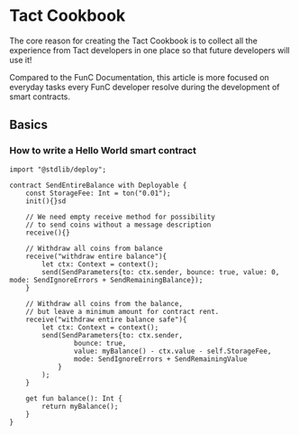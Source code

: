 # Tact Cookbook

The core reason for creating the Tact Cookbook is to collect all the experience from Tact developers in one place so that future developers will use it!

Compared to the FunC Documentation, this article is more focused on everyday tasks every FunC developer resolve during the development of smart contracts.

## Basics
### How to write a Hello World smart contract

```
import "@stdlib/deploy";

contract SendEntireBalance with Deployable {
    const StorageFee: Int = ton("0.01");
    init(){}sd

    // We need empty receive method for possibility
    // to send coins without a message description
    receive(){}

    // Withdraw all coins from balance
    receive("withdraw entire balance"){
        let ctx: Context = context();
        send(SendParameters{to: ctx.sender, bounce: true, value: 0, mode: SendIgnoreErrors + SendRemainingBalance});
    }

    // Withdraw all coins from the balance,
    // but leave a minimum amount for contract rent.
    receive("withdraw entire balance safe"){
        let ctx: Context = context();
        send(SendParameters{to: ctx.sender,
                bounce: true,
                value: myBalance() - ctx.value - self.StorageFee,
                mode: SendIgnoreErrors + SendRemainingValue
            }
        );
    }

    get fun balance(): Int {
        return myBalance();
    }
}
```

